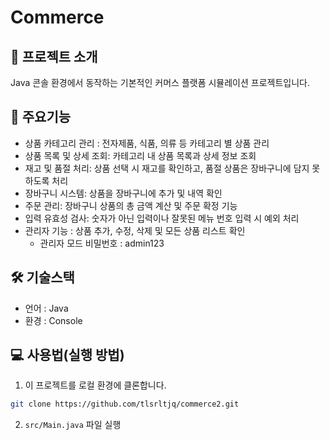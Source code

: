 # Commerce
## 🌟 프로젝트 소개
Java 콘솔 환경에서 동작하는 기본적인 커머스 플랫폼 시뮬레이션 프로젝트입니다.

## 🔑 주요기능
- 상품 카테고리 관리 : 전자제품, 식품, 의류 등 카테고리 별 상품 관리
- 상품 목록 및 상세 조회: 카테고리 내 상품 목록과 상세 정보 조회
- 재고 및 품절 처리: 상품 선택 시 재고를 확인하고, 품절 상품은 장바구니에 담지 못하도록 처리
- 장바구니 시스템: 상품을 장바구니에 추가 및 내역 확인
- 주문 관리: 장바구니 상품의 총 금액 계산 및 주문 확정 기능
- 입력 유효성 검사: 숫자가 아닌 입력이나 잘못된 메뉴 번호 입력 시 예외 처리
- 관리자 기능 : 상품 추가, 수정, 삭제 및 모든 상품 리스트 확인 
  - 관리자 모드 비밀번호 : admin123

## 🛠️ 기술스택
- 언어 : Java
- 환경 : Console

## 💻 사용법(실행 방법)
1. 이 프로젝트를 로컬 환경에 클론합니다.
```bash
git clone https://github.com/tlsrltjq/commerce2.git
```
2. `src/Main.java` 파일 실행 
